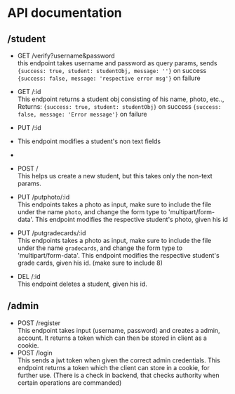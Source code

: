 # API documentation

## /student

-   GET /verify?username&password  
    this endpoint takes username and password as query params, sends  
    `{success: true, student: studentObj, message: ''}` on success  
    `{success: false, message: 'respective error msg'}` on failure

-   GET /:id  
    This endpoint returns a student obj consisting of his name, photo, etc..,
    Returns:
    `{success: true, student: studentObj}` on success
    `{success: false, message: 'Error message'}` on failure
-   PUT /:id
-   This endpoint modifies a student's non text fields
-
-   POST /  
    This helps us create a new student, but this takes only the non-text params.
-   PUT /putphoto/:id  
    This endpoints takes a photo as input, make sure to include the file under the name `photo`, and change the form type to 'multipart/form-data'. This endpoint modifies the respective student's photo, given his id
-   PUT /putgradecards/:id  
    This endpoints takes a photo as input, make sure to include the file under the name `gradecards`, and change the form type to 'multipart/form-data'. This endpoint modifies the respective student's grade cards, given his id. (make sure to include 8)
-   DEL /:id  
    This endpoint deletes a student, given his id.

## /admin

-   POST /register  
    This endpoint takes input (username, password) and creates a admin, account. It returns a token which can then be stored in client as a cookie.
-   POST /login  
    This sends a jwt token when given the correct admin credentials. This endpoint returns a token which the client can store in a cookie, for further use. (There is a check in backend, that checks authority when certain operations are commanded)

